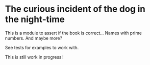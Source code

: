 The curious incident of the dog in the night-time
===

This is a module to assert if the book is correct... Names with prime numbers. And maybe more?

See tests for examples to work with.

This is still work in progress!
